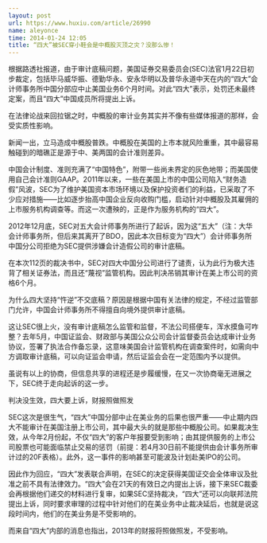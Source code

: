 ```yaml
---
layout: post
url: https://www.huxiu.com/article/26990
name: aleyonce
time: 2014-01-24 12:05
title: “四大”被SEC穿小鞋会是中概股灭顶之灾？没那么惨！
---
```

根据路透社报道，由于审计底稿问题，美国证券交易委员会(SEC)法官1月22日初步裁定，包括毕马威华振、德勤华永、安永华明以及普华永道中天在内的“四大”会计师事务所中国分部应中止美国业务6个月时间。对此“四大”表示，处罚还未最终定案，而且“四大”中国成员所将提出上诉。

在法律论战来回拉锯之时，中概股的审计业务其实并不像有些媒体报道的那样，会受实质性影响。

新闻一出，立马造成中概股普跌。中概股在美国的上市本就风险重重，其中最容易触碰到的暗礁正是源于中、美两国的会计准则差异。

中国会计制度、准则充满了“中国特色”，附带一些尚未界定的灰色地带；而美国使用自己会计准则GAAP。2011年以来，一些在美国上市的中国公司陷入“财务造假”风波，SEC为了维护美国资本市场环境以及保护投资者们的利益，已采取了不少应对措施——比如逐步抬高中国企业反向收购门槛，启动针对中概股及其雇佣的上市服务机构调查等。而这一次遭殃的，正是作为服务机构的“四大”。

2012年12月底，SEC对五大会计师事务所进行了起诉，因为这“五大”（注：大华会计师事务所，但后来其离开了BDO，因此本次目标变为“四大”）会计师事务所中国分公司拒绝为SEC提供涉嫌会计造假公司的审计底稿。

在本次112页的裁决书中，SEC对四大中国分公司进行了谴责，认为此行为极大违背了相关证券法，而且还“蔑视”监管机构。因此判决吊销其审计在美上市公司的资格6个月。

为什么四大坚持“忤逆”不交底稿？原因是根据中国有关法律的规定，不经过监管部门允许，中国会计师事务所不得擅自向境外提供审计底稿。

这让SEC很上火，没有审计底稿怎么监管和监督，不法公司搭便车，浑水摸鱼可咋整？去年5月，中国证监会、财政部与美国公众公司会计监督委员会达成审计业务协议，签署了执法合作备忘录，这意味美国会计监管机构在调查案件时，如需向中方调取审计底稿，可以向证监会申请，然后证监会会在一定范围内予以提供。

虽说有以上的协商，但信息共享的进程还是步履缓慢，在又一次协商毫无进展之下，SEC终于走向起诉的这一步。

判决没生效，四大要上诉，财报照做照发

SEC这次是很生气，“四大”中国分部中止在美业务的后果也很严重——中止期内四大不能审计在美国注册上市公司，其中最大头的就是那些中概股公司。如果裁决生效，从今年2月份起，不仅“四大”的客户年报要受到影响；由其提供服务的上市公司股票也可能面临禁止交易的惩罚（前提：若4月30日前不能提供由会计事务所审计过的20F表格）。此外，这一事件的影响甚至可能波及计划赴美IPO的公司。

因此作为回应，“四大”发表联合声明，在SEC的决定获得美国证交会全体审议及批准之前不具有法律效力。“四大”会在21天的有效日之内提出上诉，接下来SEC裁委会再根据他们递交的材料进行复审，如果SEC坚持裁决，“四大”还可以向联邦法院提出上诉，同时要求审理的过程中针对他们的在美业务中止裁决延后，也就是说这段时间内，他们的在美业务是不受影响的。

而来自“四大”内部的消息也指出，2013年的财报将照做照发，不受影响。

